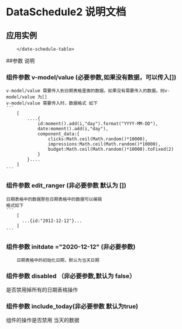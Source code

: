 # DataSchedule2 说明文档

## 应用实例 
``` <date-schedule-table :disabled="disabled" v-model="list" :edit_ranger="edit_ranger" :initdate="initdate"> 
    </date-schedule-table>
```
##参数 说明
### 组件参数 v-model/value (必要参数,如果没有数据，可以传入[])
	v-model/value 需要传入到日期表格里面的数据。如果没有需要传入的数据。则v-model/value 为[]
	v-model/value 需要传入时，数据格式 如下
    ```
        [
            ....{
                id:moment().add(i,"day").format("YYYY-MM-DD"),
                date:moment().add(i,"day"),
                component_data:{
                    clicks:Math.ceil(Math.random()*10000),
                    impressions:Math.ceil(Math.random()*10000),
                    budget:Math.ceil(Math.random()*10000).toFixed(2)
                }
            }....
        ]
    ```

### 组件参数 edit_ranger (非必要参数 默认为 [])
    日期表格中的数据那些日期表格中的数据可以编辑
    格式如下
    ```
        [
          ...{id:"2012-12-12"}...
        ]
    ```

### 组件参数 initdate ="2020-12-12" (非必要参数)
        日期表格中的初始化日期，默认为当天日期


### 组件参数 disabled （非必要参数,默认为 false）
是否禁用掉所有的日期表格操作


### 组件参数 include_today(非必要参数 默认为true)
组件的操作是否禁用 当天的数据